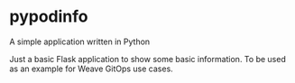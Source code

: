# pypodinfo
A simple application written in Python

Just a basic Flask application to show some basic information. To be used as an example for Weave GitOps use cases.

